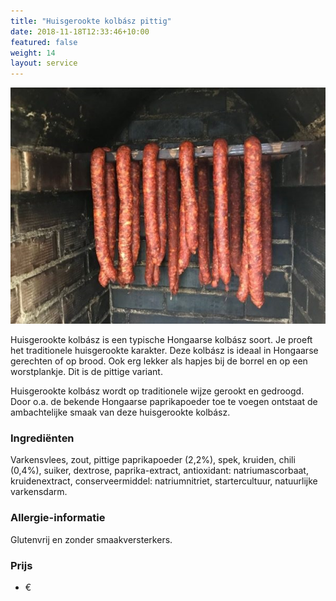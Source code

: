 ```yaml
---
title: "Huisgerookte kolbász pittig"
date: 2018-11-18T12:33:46+10:00
featured: false
weight: 14
layout: service
---
```

![Kolbasz1](/images/Kolbasz2.jpg)

Huisgerookte kolbász is een typische Hongaarse kolbász soort. Je proeft het traditionele huisgerookte karakter. Deze kolbász is ideaal in Hongaarse gerechten of op brood. Ook erg lekker als hapjes bij de borrel en op een worstplankje. Dit is de pittige variant.

Huisgerookte kolbász wordt op traditionele wijze gerookt en gedroogd. Door o.a. de bekende Hongaarse paprikapoeder toe te voegen ontstaat de ambachtelijke smaak van deze huisgerookte kolbász.

### Ingrediënten  

Varkensvlees, zout, pittige paprikapoeder (2,2%), spek, kruiden, chili (0,4%), suiker, dextrose, paprika-extract, antioxidant: natriumascorbaat, kruidenextract, conserveermiddel: natriumnitriet, startercultuur, natuurlijke varkensdarm.

### Allergie-informatie

Glutenvrij en zonder smaakversterkers.

### Prijs

- €
